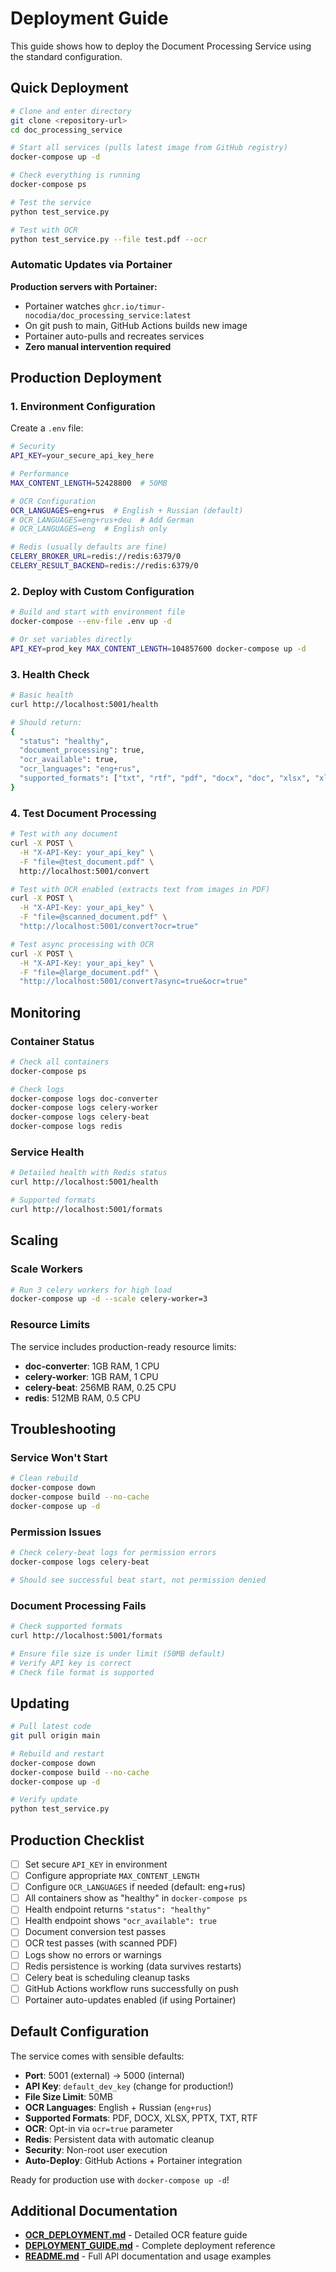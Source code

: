 # Deployment Guide

This guide shows how to deploy the Document Processing Service using the standard configuration.

## Quick Deployment

```bash
# Clone and enter directory
git clone <repository-url>
cd doc_processing_service

# Start all services (pulls latest image from GitHub registry)
docker-compose up -d

# Check everything is running
docker-compose ps

# Test the service
python test_service.py

# Test with OCR
python test_service.py --file test.pdf --ocr
```

### Automatic Updates via Portainer

**Production servers with Portainer:**
- Portainer watches `ghcr.io/timur-nocodia/doc_processing_service:latest`
- On git push to main, GitHub Actions builds new image
- Portainer auto-pulls and recreates services
- **Zero manual intervention required**

## Production Deployment

### 1. Environment Configuration

Create a `.env` file:

```bash
# Security
API_KEY=your_secure_api_key_here

# Performance
MAX_CONTENT_LENGTH=52428800  # 50MB

# OCR Configuration
OCR_LANGUAGES=eng+rus  # English + Russian (default)
# OCR_LANGUAGES=eng+rus+deu  # Add German
# OCR_LANGUAGES=eng  # English only

# Redis (usually defaults are fine)
CELERY_BROKER_URL=redis://redis:6379/0
CELERY_RESULT_BACKEND=redis://redis:6379/0
```

### 2. Deploy with Custom Configuration

```bash
# Build and start with environment file
docker-compose --env-file .env up -d

# Or set variables directly
API_KEY=prod_key MAX_CONTENT_LENGTH=104857600 docker-compose up -d
```

### 3. Health Check

```bash
# Basic health
curl http://localhost:5001/health

# Should return:
{
  "status": "healthy",
  "document_processing": true,
  "ocr_available": true,
  "ocr_languages": "eng+rus",
  "supported_formats": ["txt", "rtf", "pdf", "docx", "doc", "xlsx", "xls", "pptx"]
}
```

### 4. Test Document Processing

```bash
# Test with any document
curl -X POST \
  -H "X-API-Key: your_api_key" \
  -F "file=@test_document.pdf" \
  http://localhost:5001/convert

# Test with OCR enabled (extracts text from images in PDF)
curl -X POST \
  -H "X-API-Key: your_api_key" \
  -F "file=@scanned_document.pdf" \
  "http://localhost:5001/convert?ocr=true"

# Test async processing with OCR
curl -X POST \
  -H "X-API-Key: your_api_key" \
  -F "file=@large_document.pdf" \
  "http://localhost:5001/convert?async=true&ocr=true"
```

## Monitoring

### Container Status
```bash
# Check all containers
docker-compose ps

# Check logs
docker-compose logs doc-converter
docker-compose logs celery-worker
docker-compose logs celery-beat
docker-compose logs redis
```

### Service Health
```bash
# Detailed health with Redis status
curl http://localhost:5001/health

# Supported formats
curl http://localhost:5001/formats
```

## Scaling

### Scale Workers
```bash
# Run 3 celery workers for high load
docker-compose up -d --scale celery-worker=3
```

### Resource Limits

The service includes production-ready resource limits:

- **doc-converter**: 1GB RAM, 1 CPU
- **celery-worker**: 1GB RAM, 1 CPU  
- **celery-beat**: 256MB RAM, 0.25 CPU
- **redis**: 512MB RAM, 0.5 CPU

## Troubleshooting

### Service Won't Start

```bash
# Clean rebuild
docker-compose down
docker-compose build --no-cache
docker-compose up -d
```

### Permission Issues

```bash
# Check celery-beat logs for permission errors
docker-compose logs celery-beat

# Should see successful beat start, not permission denied
```

### Document Processing Fails

```bash
# Check supported formats
curl http://localhost:5001/formats

# Ensure file size is under limit (50MB default)
# Verify API key is correct
# Check file format is supported
```

## Updating

```bash
# Pull latest code
git pull origin main

# Rebuild and restart
docker-compose down
docker-compose build --no-cache
docker-compose up -d

# Verify update
python test_service.py
```

## Production Checklist

- [ ] Set secure `API_KEY` in environment
- [ ] Configure appropriate `MAX_CONTENT_LENGTH`
- [ ] Configure `OCR_LANGUAGES` if needed (default: eng+rus)
- [ ] All containers show as "healthy" in `docker-compose ps`
- [ ] Health endpoint returns `"status": "healthy"`
- [ ] Health endpoint shows `"ocr_available": true`
- [ ] Document conversion test passes
- [ ] OCR test passes (with scanned PDF)
- [ ] Logs show no errors or warnings
- [ ] Redis persistence is working (data survives restarts)
- [ ] Celery beat is scheduling cleanup tasks
- [ ] GitHub Actions workflow runs successfully on push
- [ ] Portainer auto-updates enabled (if using Portainer)

## Default Configuration

The service comes with sensible defaults:

- **Port**: 5001 (external) → 5000 (internal)
- **API Key**: `default_dev_key` (change for production!)
- **File Size Limit**: 50MB
- **OCR Languages**: English + Russian (`eng+rus`)
- **Supported Formats**: PDF, DOCX, XLSX, PPTX, TXT, RTF
- **OCR**: Opt-in via `ocr=true` parameter
- **Redis**: Persistent data with automatic cleanup
- **Security**: Non-root user execution
- **Auto-Deploy**: GitHub Actions + Portainer integration

Ready for production use with `docker-compose up -d`!

## Additional Documentation

- **[OCR_DEPLOYMENT.md](OCR_DEPLOYMENT.md)** - Detailed OCR feature guide
- **[DEPLOYMENT_GUIDE.md](DEPLOYMENT_GUIDE.md)** - Complete deployment reference
- **[README.md](README.md)** - Full API documentation and usage examples